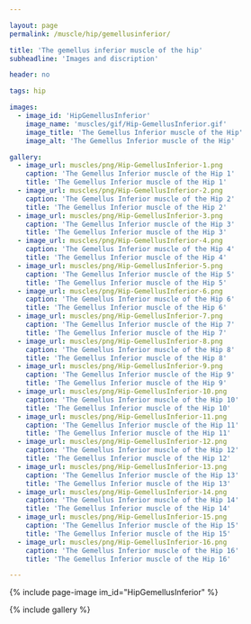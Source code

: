 ```yaml
---

layout: page
permalink: /muscle/hip/gemellusinferior/

title: 'The gemellus inferior muscle of the hip'
subheadline: 'Images and discription'

header: no

tags: hip

images:
  - image_id: 'HipGemellusInferior'
    image_name: 'muscles/gif/Hip-GemellusInferior.gif'
    image_title: 'The Gemellus Inferior muscle of the Hip'
    image_alt: 'The Gemellus Inferior muscle of the Hip' 

gallery:
  - image_url: muscles/png/Hip-GemellusInferior-1.png
    caption: 'The Gemellus Inferior muscle of the Hip 1'
    title: 'The Gemellus Inferior muscle of the Hip 1'
  - image_url: muscles/png/Hip-GemellusInferior-2.png
    caption: 'The Gemellus Inferior muscle of the Hip 2'
    title: 'The Gemellus Inferior muscle of the Hip 2'
  - image_url: muscles/png/Hip-GemellusInferior-3.png
    caption: 'The Gemellus Inferior muscle of the Hip 3'
    title: 'The Gemellus Inferior muscle of the Hip 3'
  - image_url: muscles/png/Hip-GemellusInferior-4.png
    caption: 'The Gemellus Inferior muscle of the Hip 4'
    title: 'The Gemellus Inferior muscle of the Hip 4'
  - image_url: muscles/png/Hip-GemellusInferior-5.png
    caption: 'The Gemellus Inferior muscle of the Hip 5'
    title: 'The Gemellus Inferior muscle of the Hip 5'
  - image_url: muscles/png/Hip-GemellusInferior-6.png
    caption: 'The Gemellus Inferior muscle of the Hip 6'
    title: 'The Gemellus Inferior muscle of the Hip 6'
  - image_url: muscles/png/Hip-GemellusInferior-7.png
    caption: 'The Gemellus Inferior muscle of the Hip 7'
    title: 'The Gemellus Inferior muscle of the Hip 7'
  - image_url: muscles/png/Hip-GemellusInferior-8.png
    caption: 'The Gemellus Inferior muscle of the Hip 8'
    title: 'The Gemellus Inferior muscle of the Hip 8'
  - image_url: muscles/png/Hip-GemellusInferior-9.png
    caption: 'The Gemellus Inferior muscle of the Hip 9'
    title: 'The Gemellus Inferior muscle of the Hip 9'
  - image_url: muscles/png/Hip-GemellusInferior-10.png
    caption: 'The Gemellus Inferior muscle of the Hip 10'
    title: 'The Gemellus Inferior muscle of the Hip 10'
  - image_url: muscles/png/Hip-GemellusInferior-11.png
    caption: 'The Gemellus Inferior muscle of the Hip 11'
    title: 'The Gemellus Inferior muscle of the Hip 11'
  - image_url: muscles/png/Hip-GemellusInferior-12.png
    caption: 'The Gemellus Inferior muscle of the Hip 12'
    title: 'The Gemellus Inferior muscle of the Hip 12'
  - image_url: muscles/png/Hip-GemellusInferior-13.png
    caption: 'The Gemellus Inferior muscle of the Hip 13'
    title: 'The Gemellus Inferior muscle of the Hip 13'
  - image_url: muscles/png/Hip-GemellusInferior-14.png
    caption: 'The Gemellus Inferior muscle of the Hip 14'
    title: 'The Gemellus Inferior muscle of the Hip 14'
  - image_url: muscles/png/Hip-GemellusInferior-15.png
    caption: 'The Gemellus Inferior muscle of the Hip 15'
    title: 'The Gemellus Inferior muscle of the Hip 15'
  - image_url: muscles/png/Hip-GemellusInferior-16.png
    caption: 'The Gemellus Inferior muscle of the Hip 16'
    title: 'The Gemellus Inferior muscle of the Hip 16'

---
```


{% include page-image im_id="HipGemellusInferior" %}

{% include gallery %}